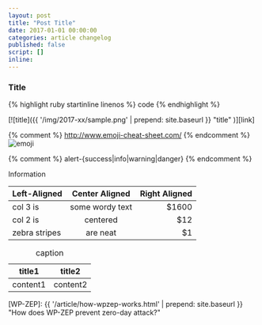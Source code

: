 ```yaml
---
layout: post
title: "Post Title"
date: 2017-01-01 00:00:00
categories: article changelog
published: false
script: []
inline:
---
```


<!--more-->

### Title ###

{% highlight ruby startinline linenos %}
code
{% endhighlight %}

[![title]({{ '/img/2017-xx/sample.png' | prepend: site.baseurl }}
  "title"
)][link]

{% comment %} http://www.emoji-cheat-sheet.com/ {% endcomment %}
<span class="emoji">
![emoji](https://assets-cdn.github.com/images/icons/emoji/unicode/1f604.png)
</span>

{% comment %} alert-{success|info|warning|danger} {% endcomment %}
<div class="alert alert-info">
	Information
</div>

| Left-Aligned  | Center Aligned  | Right Aligned |
|:--------------|:---------------:|--------------:|
| col 3 is      | some wordy text |         $1600 |
| col 2 is      | centered        |           $12 |
| zebra stripes | are neat        |            $1 |

<div class="table-responsive">
	<cite></cite>
	<table class="table">
		<thead>
			<tr>
				<th class="left-align">title1</th>
				<th class="left-align">title2</th>
			</tr>
		</thead>
		<tbody>
			<tr>
				<td class="text-right">content1</td>
				<td class="text-right">content2</td>
			</tr>
		</tbody>
		<caption>caption</caption>
	</table>
</div>

[IP-Geo-Block]: https://wordpress.org/plugins/ip-geo-block/ "WordPress › IP Geo Block « WordPress Plugins"
[WP-ZEP]: {{ '/article/how-wpzep-works.html' | prepend: site.baseurl }} "How does WP-ZEP prevent zero-day attack?"

